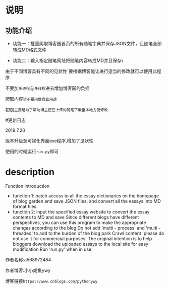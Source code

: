 # 说明
## 功能介绍
- 功能一：批量爬取博客园首页的所有随笔字典并保存JSON文件，且随笔全部转成MD格式文件

- 功能二：输入指定随笔网址把随笔内容转成MD并且保存\

由于不同博客具有不同的见状性`要根据博客能让进行适当的修改就可以使用此程序

不要加`多进程`与`多线程`进去增加博客园的负担

爬取内容`请不要用做商业用途`

初衷`主要是为了帮助博主把已上传的随笔下载至本地方便修改`

#更新日志

2019.7.20

版本升级至可视化界面exe程序,增加了见状性


使用的时候运行`run.py`即可
# description
Function introduction
- function 1: batch access to all the essay dictionaries on the homepage of blog garden and save JSON files, and convert all the essays into MD format files
- function 2: input the specified essay website to convert the essay contents to MD and save 
Since different blogs have different perspectives, you can use this program to make the appropriate changes according to the blog
Do not add 'multi - process' and 'multi - threaded' to add to the burden of the blog park
Crawl content 'please do not use it for commercial purposes'
The original intention is to help bloggers download the uploaded essays to the local site for easy modification
Run 'run.py' when in use

作者名称:a568972484

作者博客:小小咸鱼ywy

博客链接`https://www.cnblogs.com/pythonywy`

